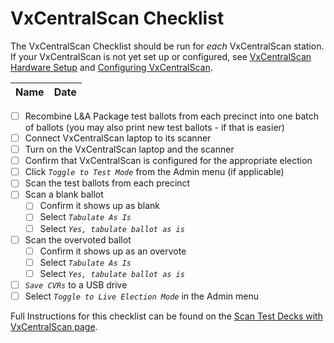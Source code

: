 # VxCentralScan Checklist

The VxCentralScan Checklist should be run for _each_ VxCentralScan station. If your VxCentralScan is not yet set up or configured, see [VxCentralScan Hardware Setup](../../central-system-setup/vxcentralscan-hardware-setup.md) and [Configuring VxCentralScan](../../central-system-setup/configure-ballot-scanner.md).

| Name | Date |
| ---- | ---- |

* [ ] Recombine L\&A Package test ballots from each precinct into one batch of ballots (you may also print new test ballots - if that is easier)
* [ ] Connect VxCentralScan laptop to its scanner
* [ ] Turn on the VxCentralScan laptop and the scanner
* [ ] Confirm that VxCentralScan is configured for the appropriate election
* [ ] Click _`Toggle to Test Mode`_ from the Admin menu (if applicable)
* [ ] Scan the test ballots from each precinct
* [ ] Scan a blank ballot
  * [ ] Confirm it shows up as blank
  * [ ] Select _`Tabulate As Is`_
  * [ ] Select _`Yes, tabulate ballot as is`_
* [ ] Scan the overvoted ballot
  * [ ] Confirm it shows up as an overvote
  * [ ] Select _`Tabulate As Is`_
  * [ ] Select _`Yes, tabulate ballot as is`_
* [ ] _`Save CVRs`_ to a USB drive
* [ ] Select _`Toggle to Live Election Mode`_ in the Admin menu

Full Instructions for this checklist can be found on the [Scan Test Decks with VxCentralScan page](../test-deck-scanning.md).

